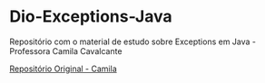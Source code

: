# Dio-Exceptions-Java

Repositório com o material de estudo sobre Exceptions em Java - Professora Camila Cavalcante

[Repositório Original - Camila](https://github.com/cami-la/exceptions-java)
